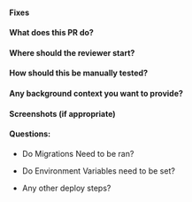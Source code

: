 
#### Fixes #

#### What does  this PR do?

#### Where should the reviewer start?

#### How should this be manually tested?

#### Any background context you want to provide?

#### Screenshots (if appropriate)

#### Questions:
  - Do Migrations Need to be ran? 
  
  - Do Environment Variables need to be set? 
  
  - Any other deploy steps? 
